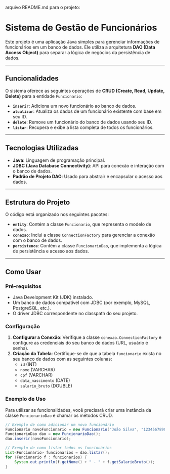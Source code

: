 arquivo README.md para o projeto:

# Sistema de Gestão de Funcionários

Este projeto é uma aplicação Java simples para gerenciar informações de funcionários em um banco de dados. Ele utiliza a arquitetura **DAO (Data Access Object)** para separar a lógica de negócios da persistência de dados.

-----

##  Funcionalidades

O sistema oferece as seguintes operações de **CRUD (Create, Read, Update, Delete)** para a entidade `Funcionario`:

  * **`inserir`**: Adiciona um novo funcionário ao banco de dados.
  * **`atualizar`**: Atualiza os dados de um funcionário existente com base em seu ID.
  * **`delete`**: Remove um funcionário do banco de dados usando seu ID.
  * **`listar`**: Recupera e exibe a lista completa de todos os funcionários.

-----

## Tecnologias Utilizadas

  * **Java**: Linguagem de programação principal.
  * **JDBC (Java Database Connectivity)**: API para conexão e interação com o banco de dados.
  * **Padrão de Projeto DAO**: Usado para abstrair e encapsular o acesso aos dados.

-----

## Estrutura do Projeto

O código está organizado nos seguintes pacotes:

  * **`entity`**: Contém a classe `Funcionario`, que representa o modelo de dados.
  * **`conexao`**: Inclui a classe `ConnectionFactory` para gerenciar a conexão com o banco de dados.
  * **`persistence`**: Contém a classe `FuncionarioDao`, que implementa a lógica de persistência e acesso aos dados.

-----

## Como Usar

### Pré-requisitos

  * Java Development Kit (JDK) instalado.
  * Um banco de dados compatível com JDBC (por exemplo, MySQL, PostgreSQL, etc.).
  * O driver JDBC correspondente no classpath do seu projeto.

### Configuração

1.  **Configurar a Conexão**: Verifique a classe `conexao.ConnectionFactory` e configure as credenciais do seu banco de dados (URL, usuário e senha).
2.  **Criação da Tabela**: Certifique-se de que a tabela `funcionario` exista no seu banco de dados com as seguintes colunas:
      * `id` (INT)
      * `nome` (VARCHAR)
      * `cpf` (VARCHAR)
      * `data_nascimento` (DATE)
      * `salario_bruto` (DOUBLE)

### Exemplo de Uso

Para utilizar as funcionalidades, você precisará criar uma instância da classe `FuncionarioDao` e chamar os métodos CRUD.

```java
// Exemplo de como adicionar um novo funcionário
Funcionario novoFuncionario = new Funcionario("João Silva", "12345678900", LocalDate.of(1990, 5, 15), 5000.00);
FuncionarioDao dao = new FuncionarioDao();
dao.inserir(novoFuncionario);

// Exemplo de como listar todos os funcionários
List<Funcionario> funcionarios = dao.listar();
for (Funcionario f : funcionarios) {
    System.out.println(f.getNome() + " - " + f.getSalarioBruto());
}
```
